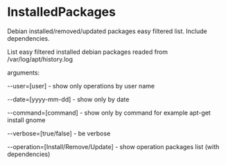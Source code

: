 # InstalledPackages
Debian installed/removed/updated packages easy filtered list. Include dependencies.

List easy filtered installed debian packages readed from /var/log/apt/history.log            

arguments: 

  --user=[user]  - show only operations by user name
  
  --date=[yyyy-mm-dd] - show only by date
  
  --command=[command] - show only by command for example apt-get install gnome
  
  --verbose=[true/false] - be verbose
  
  --operation=[Install/Remove/Update] - show operation packages list (with dependencies)
  
            
